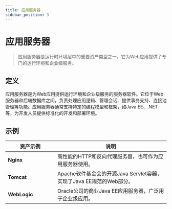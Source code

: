 ```yaml
---
title: 应用服务器
sidebar_position: 3
---
```



# 应用服务器

> 应用服务器是运行时环境层中的重要资产类型之一，它为Web应用提供了专门的运行环境和企业级服务。

## <b>定义</b>

应用服务器是为Web应用提供运行环境和企业级服务的服务器软件。它位于Web服务器和后端数据库之间，负责处理应用逻辑、管理会话、提供事务支持、连接池管理等功能。应用服务器通常支持特定的编程模型和框架，如Java EE、.NET等，为开发人员提供标准化的开发和部署环境。

## <b>示例</b>

<table header_row="1">
<colgroup>
<col width="211"/>
<col width="606"/>
</colgroup>
<thead>
<tr><th><b>资产示例</b></th><th><b>说明</b></th></tr>
</thead>
<tbody>
<tr><td><b>Nginx</b></td><td>高性能的HTTP和反向代理服务器，也可作为应用服务器使用。</td></tr>
<tr><td><b>Tomcat</b></td><td>Apache软件基金会的开源Java Servlet容器，实现了Java EE规范的Web部分。</td></tr>
<tr><td><b>WebLogic</b></td><td>Oracle公司的商业Java EE应用服务器，广泛用于企业级应用。</td></tr>
</tbody>
</table>

